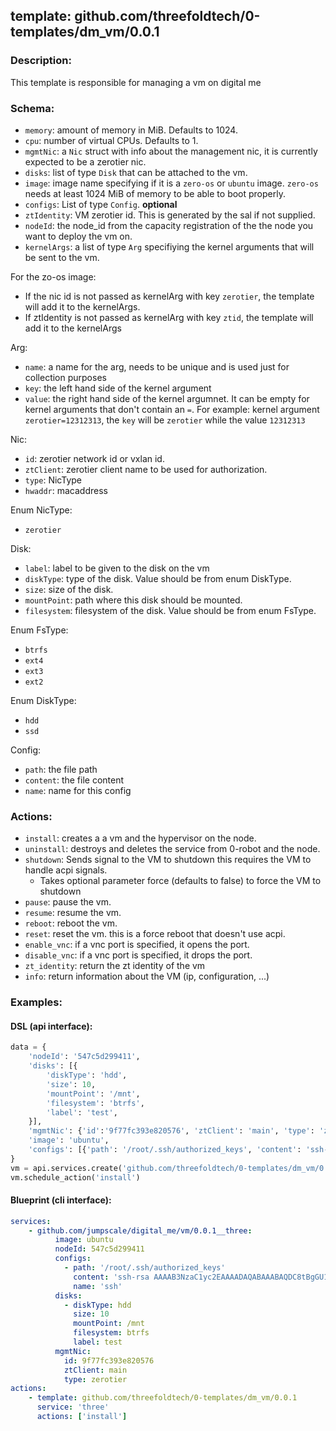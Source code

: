 ## template: github.com/threefoldtech/0-templates/dm_vm/0.0.1

### Description:
This template is responsible for managing a vm on digital me

### Schema:

- `memory`: amount of memory in MiB. Defaults to 1024.
- `cpu`: number of virtual CPUs. Defaults to 1.
- `mgmtNic`: a `Nic` struct with info about the management nic, it is currently expected to be a zerotier nic.
- `disks`: list of type `Disk` that can be attached to the vm. 
- `image`: image name specifying if it is a `zero-os` or `ubuntu` image. `zero-os` needs at least 1024 MiB of memory to be able to boot properly.
- `configs`: List of type `Config`. **optional**
- `ztIdentity`: VM zerotier id. This is generated by the sal if not supplied.
- `nodeId`: the node_id from the capacity registration of the the node you want to deploy the vm on.
- `kernelArgs`: a list of type `Arg` specifiying the kernel arguments that will be sent to the vm.

For the zo-os image:
- If the nic id is not passed as kernelArg with key `zerotier`, the template will add it to the kernelArgs.
- If ztIdentity is not passed as kernelArg with key `ztid`, the template will add it to the kernelArgs

Arg:
- `name`: a name for the arg, needs to be unique and is used just for collection purposes
- `key`: the left hand side of the kernel argument
- `value`: the right hand side of the kernel argumnet. It can be empty for kernel arguments that don't contain an `=`.
For example: kernel argument `zerotier=12312313`, the `key` will be `zerotier` while the value `12312313`


Nic:
- `id`: zerotier network id or vxlan id.
- `ztClient`: zerotier client name to be used for authorization.
- `type`: NicType
- `hwaddr`: macaddress

Enum NicType:
- `zerotier`

Disk:
- `label`: label to be given to the disk on the vm
- `diskType`: type of the disk. Value should be from enum DiskType.
- `size`: size of the disk.
- `mountPoint`: path where this disk should be mounted.
- `filesystem`: filesystem of the disk. Value should be from enum FsType.

Enum FsType:
- `btrfs`
- `ext4`
- `ext3`
- `ext2`

Enum DiskType:
- `hdd`
- `ssd`

Config:
- `path`: the file path 
- `content`: the file content
- `name`: name for this config


### Actions:
- `install`: creates a a vm and the hypervisor on the node.
- `uninstall`: destroys and deletes the service from 0-robot and the node.
- `shutdown`: Sends signal to the VM to shutdown this requires the VM to handle acpi signals.
  - Takes optional parameter force (defaults to false) to force the VM to shutdown
- `pause`: pause the vm.
- `resume`: resume the vm.
- `reboot`: reboot the vm.
- `reset`: reset the vm. this is a force reboot that doesn't use acpi.
- `enable_vnc`: if a vnc port is specified, it opens the port.
- `disable_vnc`: if a vnc port is specified, it drops the port.
- `zt_identity`: return the zt identity of the vm
- `info`: return information about the VM (ip, configuration, ...)

### Examples:
#### DSL (api interface):
```python
data = {
    'nodeId': '547c5d299411',
    'disks': [{
        'diskType': 'hdd',
        'size': 10,
        'mountPoint': '/mnt',
        'filesystem': 'btrfs',
        'label': 'test',
    }],
    'mgmtNic': {'id':'9f77fc393e820576', 'ztClient': 'main', 'type': 'zerotier'},
    'image': 'ubuntu',
    'configs': [{'path': '/root/.ssh/authorized_keys', 'content': 'ssh-rsa AAAAB3NzaC1yc2EAAAADAQABAAABAQDC8tBgGU1', 'name': 'sshkey'}]
}
vm = api.services.create('github.com/threefoldtech/0-templates/dm_vm/0.0.1','vm1', data)
vm.schedule_action('install')
```

#### Blueprint (cli interface):
```yaml
services:
    - github.com/jumpscale/digital_me/vm/0.0.1__three:
          image: ubuntu
          nodeId: 547c5d299411
          configs:
            - path: '/root/.ssh/authorized_keys'
              content: 'ssh-rsa AAAAB3NzaC1yc2EAAAADAQABAAABAQDC8tBgGU1cUablDk6pKgr+sC3HGU8B4jPJp/28lVPR1DPdpJyzgdCUX+t75y8D18G3uHZG34D3zYc33G3KleI7yTy19vlHfQoakP1pJNaGI+Nm2UhvCRsccf+bescLlgJqXECW3eyaufPtwEnSd0TsFL6CEuaSGtsTif9Mkeil4M7+XfTVKFbibbRn7DoFyCQQGIlQOuphMrdaYep1TCsroKLTRU+QKRjvpVl8sGRdMLOuPCCjL77o5tVZUsm2N2HrIUOA2PzAdDS3rATA1HUogiyCNb1cSVJWadqTcdhj8e2qdIANmZFXhwIFZIr92kdMFx9F ser@wonderwoman'
              name: 'ssh'
          disks:
            - diskType: hdd
              size: 10
              mountPoint: /mnt
              filesystem: btrfs
              label: test
          mgmtNic:
            id: 9f77fc393e820576
            ztClient: main
            type: zerotier
actions:
    - template: github.com/threefoldtech/0-templates/dm_vm/0.0.1
      service: 'three'
      actions: ['install']

```

